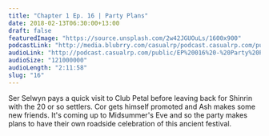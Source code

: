 ```yaml
---
title: "Chapter 1 Ep. 16 | Party Plans"
date: 2018-02-13T06:30:00+13:00
draft: false
featuredImage: "https://source.unsplash.com/2w42JGUOuLs/1600x900"
podcastLink: "http://media.blubrry.com/casualrp/podcast.casualrp.com/public/EP%20016%20-%20Party%20Plans.mp3"
audioLink: "http://podcast.casualrp.com/public/EP%20016%20-%20Party%20Plans.mp3"
audioSize: "121000000"
audioLength: "2:11:58"
slug: "16"
---
```


Ser Selwyn pays a quick visit to Club Petal before leaving back for Shinrin with the 20 or so settlers. Cor gets himself promoted and Ash makes some new friends. It's coming up to Midsummer's Eve and so the party makes plans to have their own roadside celebration of this ancient festival.
